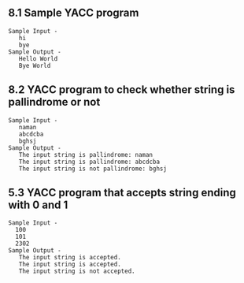 ## 8.1 Sample YACC program 
    Sample Input -
       hi
       bye
    Sample Output -
       Hello World
       Bye World
       
       
## 8.2 YACC program to check whether string is pallindrome or not 
    Sample Input -
       naman
       abcdcba
       bghsj
    Sample Output -
       The input string is pallindrome: naman
       The input string is pallindrome: abcdcba
       The input string is not pallindrome: bghsj

      
## 5.3 YACC program that accepts string ending with 0 and 1
    Sample Input -
      100
      101
      2302
    Sample Output -
       The input string is accepted.
       The input string is accepted.
       The input string is not accepted.
      
